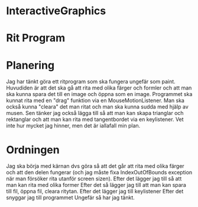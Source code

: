 # InteractiveGraphics

# Rit Program

# Planering
Jag har tänkt göra ett ritprogram som ska fungera ungefär som paint. Huvudiden är att det ska gå att rita med olika färger och formler och att man ska kunna spara det till en image och öppna som en image. Programmet ska kunnat rita med en "drag" funktion via en MouseMotionListener. Man ska också kunna "cleara" det man ritat och man ska kunna sudda med hjälp av musen. Sen tänker jag också lägga till så att man kan skapa trianglar och rektanglar och att man kan rita med tangentbordet via en keylistener. Vet inte hur mycket jag hinner, men det är iallafall min plan.

# Ordningen

Jag ska börja med kärnan dvs göra så att det går att rita med olika färger och att den delen fungerar (och jag måste fixa IndexOutOfBounds exception när man försöker rita utanför screen sizen).
Efter det lägger jag till så att man kan rita med olika former
Efter det så lägger jag till att man kan spara till fil, öppna fil, cleara ritytan.
Efter det lägger jag till keylistener
Efter det snyggar jag till programmet
Ungefär så har jag tänkt.